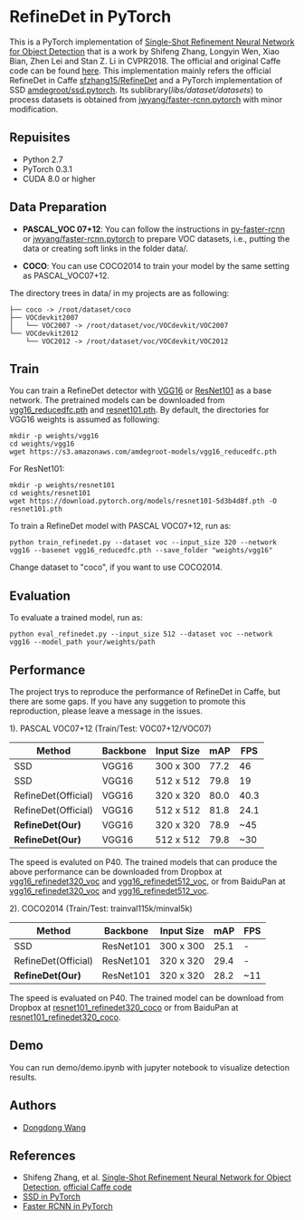 # RefineDet in PyTorch
This is a PyTorch implementation of [Single-Shot Refinement Neural Network for Object Detection](https://arxiv.org/abs/1711.06897) that is a work by Shifeng Zhang, Longyin Wen, Xiao Bian, Zhen Lei and Stan Z. Li in CVPR2018. The official and original Caffe code can be found [here](https://github.com/sfzhang15/RefineDet).
This implementation mainly refers the official RefineDet in Caffe [sfzhang15/RefineDet](https://github.com/sfzhang15/RefineDet) and a PyTorch implementation of SSD [amdegroot/ssd.pytorch](https://github.com/amdegroot/ssd.pytorch). Its sublibrary(*libs/dataset/datasets*) to process datasets is obtained from [jwyang/faster-rcnn.pytorch](https://github.com/jwyang/faster-rcnn.pytorch) with minor modification.


## Repuisites
* Python 2.7
* PyTorch 0.3.1
* CUDA 8.0 or higher

## Data Preparation
* **PASCAL_VOC 07+12**: You can follow the instructions in [py-faster-rcnn](https://github.com/rbgirshick/py-faster-rcnn#beyond-the-demo-installation-for-training-and-testing-models) or [jwyang/faster-rcnn.pytorch](https://github.com/jwyang/faster-rcnn.pytorch) to prepare VOC datasets, i.e., putting the data or creating soft links in the folder data/.

* **COCO**: You can use COCO2014 to train your model by the same setting as PASCAL_VOC07+12.

The directory trees in data/ in my projects are as following:
```Shell
├── coco -> /root/dataset/coco
├── VOCdevkit2007
│   └── VOC2007 -> /root/dataset/voc/VOCdevkit/VOC2007
└── VOCdevkit2012
    └── VOC2012 -> /root/dataset/voc/VOCdevkit/VOC2012
```

## Train
You can train a RefineDet detector with [VGG16](https://arxiv.org/abs/1409.1556) or [ResNet101](https://arxiv.org/abs/1512.03385) as a base network. The pretrained models can be downloaded from [vgg16_reducedfc.pth](https://s3.amazonaws.com/amdegroot-models/vgg16_reducedfc.pth) and [resnet101.pth](https://download.pytorch.org/models/resnet101-5d3b4d8f.pth).
By default, the directories for VGG16 weights is assumed as following:
```Shell
mkdir -p weights/vgg16
cd weights/vgg16
wget https://s3.amazonaws.com/amdegroot-models/vgg16_reducedfc.pth
```
For ResNet101:
```Shell
mkdir -p weights/resnet101
cd weights/resnet101
wget https://download.pytorch.org/models/resnet101-5d3b4d8f.pth -O resnet101.pth
```
To train a RefineDet model with PASCAL VOC07+12, run as:
```
python train_refinedet.py --dataset voc --input_size 320 --network vgg16 --basenet vgg16_reducedfc.pth --save_folder "weights/vgg16"
``` 
Change dataset to "coco", if you want to use COCO2014.

## Evaluation
To evaluate a trained model, run as:
```Shell
python eval_refinedet.py --input_size 512 --dataset voc --network vgg16 --model_path your/weights/path
```

## Performance
The project trys to reproduce the performance of RefineDet in Caffe, but there are some gaps.
If you have any suggetion to promote this reproduction, please leave a message in the issues.

1). PASCAL VOC07+12 (Train/Test: VOC07+12/VOC07)

|Method |Backbone | Input Size | mAP | FPS |
|-------|---------|------------|-----|-----|
|SSD      | VGG16| 300 x 300 | 77.2 | 46 |
|SSD      | VGG16| 512 x 512 | 79.8 | 19 |
|RefineDet(Official)| VGG16| 320 x 320 | 80.0 | 40.3 |
|RefineDet(Official)| VGG16| 512 x 512 | 81.8 | 24.1 |
|**RefineDet(Our)**| VGG16| 320 x 320 | 78.9 | ~45 |
|**RefineDet(Our)**| VGG16| 512 x 512 | 79.8 | ~30 |

The speed is evaluted on P40.
The trained models that can produce the above performance can be downloaded from Dropbox at [vgg16_refinedet320_voc](https://www.dropbox.com/s/9rz76uvmqi7zjpp/vgg16_refinedet320_voc_120000.pth?dl=0) and [vgg16_refinedet512_voc](https://www.dropbox.com/s/nb4h29n8vuq38zt/vgg16_refinedet512_voc_120000.pth?dl=0), or from BaiduPan at [vgg16_refinedet320_voc](https://pan.baidu.com/s/19EAqNjArCc7CUk3eQMa9lQ) and [vgg16_refinedet512_voc](https://pan.baidu.com/s/1buo6f96CgGMcclQnRbv7WQ).

2). COCO2014 (Train/Test: trainval115k/minval5k)

|Method |Backbone | Input Size | mAP | FPS |
|-------|---------|------------|-----|-----|
|SSD      | ResNet101 | 300 x 300 | 25.1 | - |
|RefineDet(Official)| ResNet101| 320 x 320 | 29.4 | - |
|**RefineDet(Our)** | ResNet101| 320 x 320 | 28.2 | ~11 |
The speed is evaluated on P40.
The trained model can be download from Dropbox at [resnet101_refinedet320_coco]() or from BaiduPan at [resnet101_refinedet320_coco]().

## Demo
You can run demo/demo.ipynb with jupyter notebook to visualize detection results.


## Authors
* [Dongdong Wang](https://github.com/dd604)

## References
- Shifeng Zhang, et al. [Single-Shot Refinement Neural Network for Object Detection](https://arxiv.org/abs/1711.06897), [official Caffe code](https://github.com/sfzhang15/RefineDet)
- [SSD in PyTorch](https://github.com/amdegroot/ssd.pytorch)
- [Faster RCNN in PyTorch](https://github.com/jwyang/faster-rcnn.pytorch)
